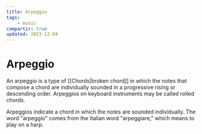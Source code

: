 ```yaml
---
title: Arpeggio
tags:
    - music
compartir: true
updated: 2023-12-04
---
```


# Arpeggio

An arpeggio is a type of [[Chords|broken chord]] in which the notes that compose a chord are individually sounded in a progressive rising or descending order. Arpeggios on keyboard instruments may be called rolled chords.

Arpeggios indicate a chord in which the notes are sounded individually. The word "arpeggio" comes from the Italian word "arpeggiare," which means to play on a harp.
